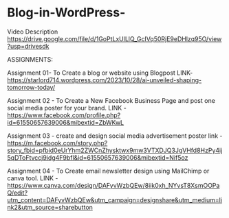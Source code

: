 # Blog-in-WordPress-
Video Description
https://drive.google.com/file/d/1GoPtLxUlLlQ_GcIVq50RjE9eDHlzq95O/view?usp=drivesdk

ASSIGNMENTS:

Assignment 01- To Create a blog or website using Blogpost LINK-
https://starlord714.wordpress.com/2023/10/28/ai-unveiled-shaping-tomorrow-today/

Assignment 02 - To Create a New Facebook Business Page and post one social media poster for your brand. LINK - https://www.facebook.com/profile.php?id=61550657639006&mibextid=ZbWKwL

Assignment 03 -  create and design social media advertisement poster link - 
https://m.facebook.com/story.php?story_fbid=pfbid0eUrYhm2ZWCnZhysktwx9mw3VTXDJQ3JgVHfd8HzPy4ij5qDToFtvccj9idg4F9bfl&id=61550657639006&mibextid=Nif5oz

Assignment 04 - To Create email newsletter design using MailChimp or canva tool. LINK  -    
https://www.canva.com/design/DAFyvWzbQEw/8iik0xh_NYvsT8XsmOOPaQ/edit?utm_content=DAFyvWzbQEw&utm_campaign=designshare&utm_medium=link2&utm_source=sharebutton
